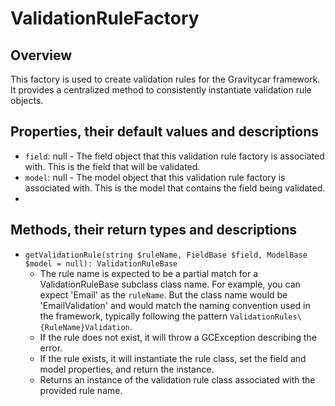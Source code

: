 # ValidationRuleFactory

## Overview
This factory is used to create validation rules for the Gravitycar framework. It provides a centralized method to consistently instantiate validation rule objects.

## Properties, their default values and descriptions
- `field`: null - The field object that this validation rule factory is associated with. This is the field that will be validated.
- `model`: null - The model object that this validation rule factory is associated with. This is the model that contains the field being validated.
- 
## Methods, their return types and descriptions
- `getValidationRule(string $ruleName, FieldBase $field, ModelBase $model = null): ValidationRuleBase`
  - The rule name is expected to be a partial match for a ValidationRuleBase subclass class name. For example, you can expect 'Email' as the `ruleName`. But the class name would be 'EmailValidation' and would match the naming convention used in the framework, typically following the pattern `ValidationRules\{RuleName}Validation`.
  - If the rule does not exist, it will throw a GCException describing the error.
  - If the rule exists, it will instantiate the rule class, set the field and model properties, and return the instance.
  - Returns an instance of the validation rule class associated with the provided rule name.